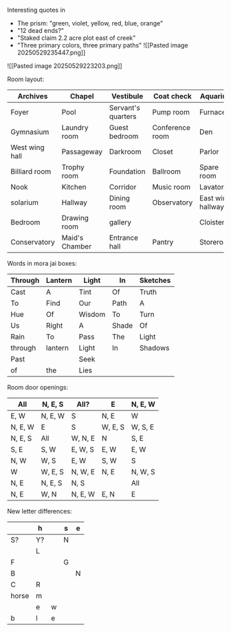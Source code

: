Interesting quotes in
- The prism: "green, violet, yellow, red, blue, orange"
- "12 dead ends?"
- "Staked claim 2.2 acre plot east of creek"
- "Three primary colors, three primary paths"
![[Pasted image 20250529235447.png]]

![[Pasted image 20250529223203.png]]

Room layout:

| Archives       | Chapel         | Vestibule          | Coat check      | Aquarium          |
| -------------- | -------------- | ------------------ | --------------- | ----------------- |
| Foyer          | Pool           | Servant's quarters | Pump room       | Furnace           |
| Gymnasium      | Laundry room   | Guest bedroom      | Conference room | Den               |
| West wing hall | Passageway     | Darkroom           | Closet          | Parlor            |
| Billiard room  | Trophy room    | Foundation         | Ballroom        | Spare room        |
| Nook           | Kitchen        | Corridor           | Music room      | Lavatory          |
| solarium       | Hallway        | Dining room        | Observatory     | East wing hallway |
| Bedroom        | Drawing room   | gallery            |                 | Cloister          |
| Conservatory   | Maid's Chamber | Entrance hall      | Pantry          | Storeroom         |
Words in mora jai boxes:

| Through | Lantern | Light  | In    | Sketches |
| ------- | ------- | ------ | ----- | -------- |
| Cast    | A       | Tint   | Of    | Truth    |
| To      | Find    | Our    | Path  | A        |
| Hue     | Of      | Wisdom | To    | Turn     |
| Us      | Right   | A      | Shade | Of       |
| Rain    | To      | Pass   | The   | Light    |
| through | lantern | Light  | In    | Shadows  |
| Past    |         | Seek   |       |          |
| of      | the     | Lies   |       |          |

Room door openings:

| All     | N, E, S | All?    | E       | N, E, W |
| ------- | ------- | ------- | ------- | ------- |
| E, W    | N, E, W | S       | N, E    | W       |
| N, E, W | E       | S       | W, E, S | W, S, E |
| N, E, S | All     | W, N, E | N       | S, E    |
| S, E    | S, W    | E, W, S | E, W    | E, W    |
| N, W    | W, S    | E, W    | S, W    | S       |
| W       | W, E, S | N, W, E | N, E    | N, W, S |
| N, E    | N, E, S | N, S    |         | All     |
| N, E    | W, N    | N, E, W | E, N    | E       |

New letter differences:

|       | h   |     | s   | e   |
| ----- | --- | --- | --- | --- |
| S?    | Y?  |     | N   |     |
|       | L   |     |     |     |
| F     |     |     | G   |     |
| B     |     |     |     | N   |
| C     | R   |     |     |     |
| horse | m   |     |     |     |
|       | e   | w   |     |     |
| b     | l   | e   |     |     |
